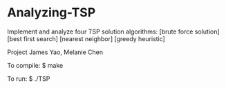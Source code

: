 # Analyzing-TSP
Implement and analyze four TSP solution algorithms:
	[brute force solution]
	[best first search]
	[nearest neighbor]
	[greedy heuristic]

Project
James Yao, Melanie Chen

To compile:
$ make

To run:
$ ./TSP <number of vertices>

